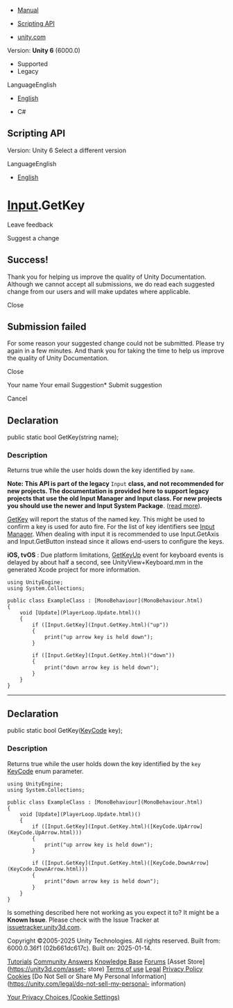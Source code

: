 [ ]()

  * [Manual](../Manual/index.html)
  * [Scripting API](../ScriptReference/index.html)

  * [unity.com](https://unity.com/)

Version: **Unity 6** (6000.0)

  * Supported
  * Legacy

LanguageEnglish

  * [English]()

  * C#

[ ](https://docs.unity3d.com)

## Scripting API

Version: Unity 6 Select a different version

LanguageEnglish

  * [English]()

#  [Input](Input.html).GetKey

Leave feedback

Suggest a change

## Success!

Thank you for helping us improve the quality of Unity Documentation. Although
we cannot accept all submissions, we do read each suggested change from our
users and will make updates where applicable.

Close

## Submission failed

For some reason your suggested change could not be submitted. Please <a>try
again</a> in a few minutes. And thank you for taking the time to help us
improve the quality of Unity Documentation.

Close

Your name Your email Suggestion* Submit suggestion

Cancel

[ ]()

## Declaration

public static bool GetKey(string name);

### Description

Returns true while the user holds down the key identified by `name`.

**Note: This API is part of the legacy** `Input` **class, and not recommended
for new projects. The documentation is provided here to support legacy
projects that use the old Input Manager and Input class. For new projects you
should use the newer and Input System Package**. ([read
more](../Manual/Input.html)).  
  
[GetKey](Input.GetKey.html) will report the status of the named key. This
might be used to confirm a key is used for auto fire. For the list of key
identifiers see [Input Manager](../Manual/ConventionalGameInput.html). When
dealing with input it is recommended to use Input.GetAxis and Input.GetButton
instead since it allows end-users to configure the keys.  
  
**iOS, tvOS** : Due platform limitations, [GetKeyUp](Input.GetKeyUp.html)
event for keyboard events is delayed by about half a second, see
UnityView+Keyboard.mm in the generated Xcode project for more information.

    
    
    using UnityEngine;
    using System.Collections;  
      
    public class ExampleClass : [MonoBehaviour](MonoBehaviour.html)
    {
        void [Update](PlayerLoop.Update.html)()
        {
            if ([Input.GetKey](Input.GetKey.html)("up"))
            {
                print("up arrow key is held down");
            }  
      
            if ([Input.GetKey](Input.GetKey.html)("down"))
            {
                print("down arrow key is held down");
            }
        }
    }
    

* * *

## Declaration

public static bool GetKey([KeyCode](KeyCode.html) key);

### Description

Returns true while the user holds down the key identified by the `key`
[KeyCode](KeyCode.html) enum parameter.

    
    
    using UnityEngine;
    using System.Collections;  
      
    public class ExampleClass : [MonoBehaviour](MonoBehaviour.html)
    {
        void [Update](PlayerLoop.Update.html)()
        {
            if ([Input.GetKey](Input.GetKey.html)([KeyCode.UpArrow](KeyCode.UpArrow.html)))
            {
                print("up arrow key is held down");
            }  
      
            if ([Input.GetKey](Input.GetKey.html)([KeyCode.DownArrow](KeyCode.DownArrow.html)))
            {
                print("down arrow key is held down");
            }
        }
    }
    

Is something described here not working as you expect it to? It might be a
**Known Issue**. Please check with the Issue Tracker at
[issuetracker.unity3d.com](https://issuetracker.unity3d.com).

Copyright ©2005-2025 Unity Technologies. All rights reserved. Built from:
6000.0.36f1 (02b661dc617c). Built on: 2025-01-14.

[Tutorials](https://unity3d.com/learn) [Community
Answers](https://answers.unity3d.com) [Knowledge
Base](https://support.unity3d.com/hc/en-us)
[Forums](https://forum.unity3d.com) [Asset Store](https://unity3d.com/asset-
store) [Terms of use](https://docs.unity3d.com/Manual/TermsOfUse.html)
[Legal](https://unity.com/legal) [Privacy
Policy](https://unity.com/legal/privacy-policy)
[Cookies](https://unity.com/legal/cookie-policy) [Do Not Sell or Share My
Personal Information](https://unity.com/legal/do-not-sell-my-personal-
information)

[Your Privacy Choices (Cookie Settings)](javascript:void\(0\);)

